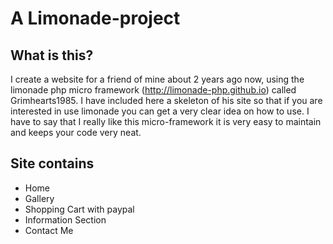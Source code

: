 A Limonade-project
=================================================

## What is this?

I create a website for a friend of mine about 2 years ago now, using the limonade php micro framework (http://limonade-php.github.io)
called Grimhearts1985. I have included here a skeleton of his site so that if you are interested in use limonade you can get a very
clear idea on how to use. I have to say that I really like this micro-framework it is very easy to maintain and keeps your code very 
neat.

## Site contains

*   Home
*   Gallery
*   Shopping Cart with paypal
*   Information Section
*   Contact Me

